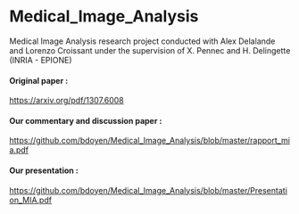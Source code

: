 # Medical_Image_Analysis
Medical Image Analysis research project conducted with Alex Delalande and Lorenzo Croissant under the supervision of X. Pennec and H. Delingette (INRIA - EPIONE)

#### Original paper : 
https://arxiv.org/pdf/1307.6008
#### Our commentary and discussion paper : 
https://github.com/bdoyen/Medical_Image_Analysis/blob/master/rapport_mia.pdf
#### Our presentation : 
https://github.com/bdoyen/Medical_Image_Analysis/blob/master/Presentation_MIA.pdf
